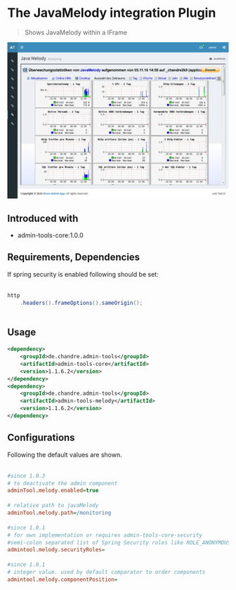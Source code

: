 # The JavaMelody integration Plugin
> Shows JavaMelody within a IFrame

 ![Preview image](doc/screen_melody_org.png?raw=true "AdminTool JavaMelody UI")

## Introduced with
* admin-tools-core:1.0.0

## Requirements, Dependencies
If spring security is enabled following should be set:

```java

http
	.headers().frameOptions().sameOrigin();
		
```	

## Usage

```xml
<dependency>
	<groupId>de.chandre.admin-tools</groupId>
	<artifactId>admin-tools-core</artifactId>
	<version>1.1.6.2</version>
</dependency>
<dependency>
	<groupId>de.chandre.admin-tools</groupId>
	<artifactId>admin-tools-melody</artifactId>
	<version>1.1.6.2</version>
</dependency>
```

## Configurations

Following the default values are shown.	
```ini

#since 1.0.3
# to deactivate the admin component
adminTool.melody.enabled=true

# relative path to javaMelody
adminTool.melody.path=/monitoring

#since 1.0.1
# for own implementation or requires admin-tools-core-security
#semi-colon separated list of Spring Security roles like ROLE_ANONYMOUS;ROLE_ADMIN
admintool.melody.securityRoles=

#since 1.0.1
# integer value. used by default comparator to order components
admintool.melody.componentPosition=
	
```